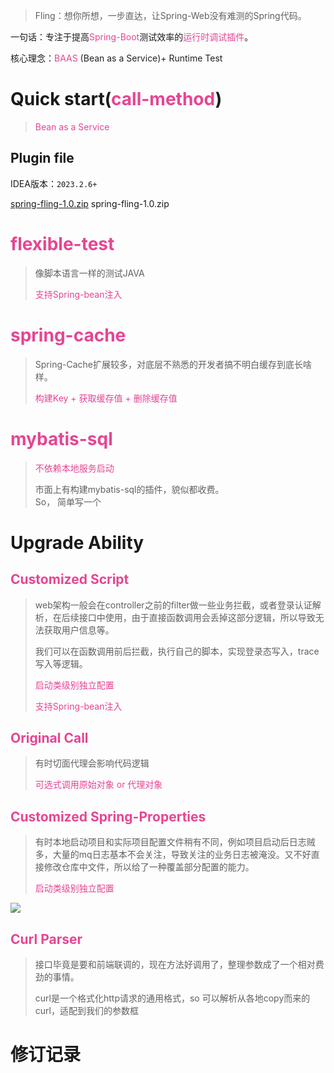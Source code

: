 > Fling：想你所想，一步直达，让Spring-Web没有难测的Spring代码。
>

一句话：专注于提高<font style="color:rgb(230, 69, 147);">Spring-Boot</font>测试效率的<font style="color:rgb(230, 69, 147);">运行时调试插件</font>。

核心理念：<font style="color:rgb(230, 69, 147);">BAAS </font><font style="color:rgb(34, 33, 36);">(Bean as a Service)+ Runtime Test</font>

# Quick start(<font style="color:rgb(230, 69, 147);">call-method</font>)
> <font style="color:rgb(230, 69, 147);">Bean as a Service </font>
>

<font style="color:rgb(230, 69, 147);"></font>

<font style="color:rgb(230, 69, 147);"></font>

## Plugin file
IDEA版本：`2023.2.6+`

[spring-fling-1.0.zip](./spring-fling-1.0.zip) spring-fling-1.0.zip

# <font style="color:rgb(230, 69, 147);">flexible-test</font>
> 像脚本语言一样的测试JAVA
>
> <font style="color:rgb(230, 69, 147);">支持Spring-bean注入</font>
>

<font style="color:rgb(230, 69, 147);"></font>

# <font style="color:rgb(230, 69, 147);">spring-cache</font>
> Spring-Cache扩展较多，对底层不熟悉的开发者搞不明白缓存到底长啥样。
>
> <font style="color:rgb(230, 69, 147);">构建Key + 获取缓存值 + 删除缓存值</font>
>

# <font style="color:rgb(230, 69, 147);">mybatis-sql</font>
> <font style="color:rgb(230, 69, 147);">不依赖本地服务启动</font>
>
> 市面上有构建mybatis-sql的插件，貌似都收费。  
So， 简单写一个
>

# Upgrade Ability
## <font style="color:rgb(230, 69, 147);">Customized Script</font>
> web架构一般会在controller之前的filter做一些业务拦截，或者登录认证解析，在后续接口中使用，由于直接函数调用会丢掉这部分逻辑，所以导致无法获取用户信息等。
>
> 我们可以在函数调用前后拦截，执行自己的脚本，实现登录态写入，trace写入等逻辑。
>
> <font style="color:rgb(230, 69, 147);">启动类级别独立配置</font>
>
> <font style="color:rgb(230, 69, 147);">支持Spring-bean注入</font>
>

## <font style="color:rgb(230, 69, 147);">Original Call</font>
> 有时切面代理会影响代码逻辑
>
> <font style="color:rgb(230, 69, 147);">可选式调用原始对象 or 代理对象</font>
>

## <font style="color:rgb(230, 69, 147);">Customized Spring-Properties</font>
> 有时本地启动项目和实际项目配置文件稍有不同，例如项目启动后日志贼多，大量的mq日志基本不会关注，导致关注的业务日志被淹没。又不好直接修改仓库中文件，所以给了一种覆盖部分配置的能力。
>
> <font style="color:rgb(230, 69, 147);">启动类级别独立配置</font>
>

![](https://cdn.nlark.com/yuque/0/2024/png/2737417/1732017828478-d86af20c-2b8c-4366-aff3-a7f80108e5e8.png)

## <font style="color:rgb(230, 69, 147);">Curl Parser</font>
> 接口毕竟是要和前端联调的，现在方法好调用了，整理参数成了一个相对费劲的事情。
>
> curl是一个格式化http请求的通用格式，so 可以解析从各地copy而来的curl，适配到我们的参数框
>

# 修订记录
